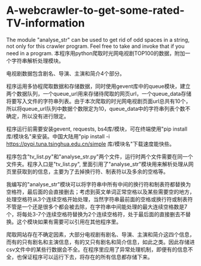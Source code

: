 # A-webcrawler-to-get-some-rated-TV-information
The module "analyse_str" can be used to get rid of odd spaces in a string, not only for this crawler program. Feel free to take and invoke that if you need in a program.
本程序用python爬取时光网电视剧TOP100的数据，附加一个字符串解析处理模块。

电视剧数据包含剧名、导演、主演和简介4个部分。

程序运用多协程爬取数据和存储数据，同时使用gevent库中的queue模块，建立两个数据队列，一个queue_url用来存储待爬取的网页url，一个queue_data存储将要写入文件的字符串列表。由于本次爬取的时光网电视剧页面url总共有10个，所以将queue_url队列中数据个数限定为10，queue_data中的字符串列表个数不确定，所以没有进行限定。

程序运行前需要安装gevent, requests, bs4库/模块，可在终端使用"pip install 库/模块名"来安装。中国大陆用"pip install -i https://pypi.tuna.tsinghua.edu.cn/simple 库/模块名"下载速度能快些。

程序包含"tv_list.py"和"analyse_str.py"两个文件，运行时两个文件需要在同一个文件夹。程序入口是"tv_list.py", 里面引用了"analyse_str"模块用来解析处理从网页里获取到的信息，主要为了去掉换行符、制表符以及多余的空格等。

我编写的"analyse_str"模块可以将字符串中所有中间的换行符和制表符都替换为空格符，最后面的会直接删去；考虑到英文单词正常空格以及某些需要空的地方，处理空格符从3个连续空格开始处理，当然字符串最前面的空格或换行符或制表符不管是一个还是很多个都会被去除，在字符串中间能处理的最大连续空格数是7个，将每处3-7个连续空格符替换为2个连续空格符，处于最后面的直接删去不替换。这个模块如果有需要可以引用在其他程序里。

爬取网站存在不确定因素，大部分电视剧有剧名、导演、主演和简介这四个信息，而有的只有剧名和主演信息，有的又只有剧名和简介信息，如此之类。因此存储进csv文件中的某些行数据会不全。在程序里应用了异常处理机制，即便有的信息不全，也保证程序可以运行下去，将存在的所有信息都存储下来。
